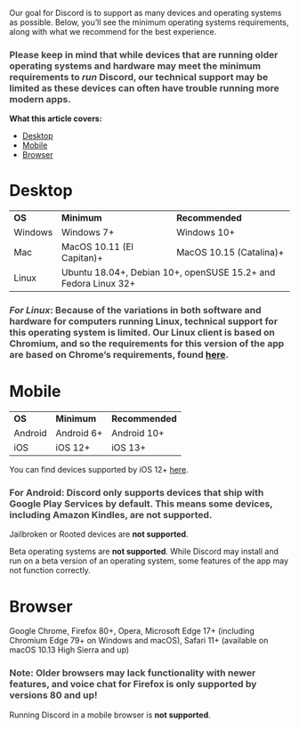 <p id="docs-internal-guid-b0ecfa91-7fff-9d30-f228-185b68d88550">Our goal for Discord is to support as many devices and operating systems as possible. Below, you’ll see the minimum operating systems requirements, along with what we recommend for the best experience.</p>
<h3 id="01H7XMWB5GVZM2R88W55JTC37M">
    <span style="color: #434343;" data-darkreader-inline-color="">Please keep in mind that while devices that are running older operating systems and hardware may meet the minimum requirements to </span><em><span style="color: #434343;" data-darkreader-inline-color="">run</span></em><span style="color: #434343;" data-darkreader-inline-color=""> Discord, our technical support may be limited as these devices can often have trouble running more modern apps.</span>
</h3>
<p><span class="wysiwyg-font-size-large"><strong>What this article covers: </strong></span></p>
<ul>
    <li><a href="#docs-internal-guid-09be9a94-7fff-2c2f-1ad4-48886516463f" target="_self">Desktop</a></li>
    <li><a href="#h_01H30Q0N5QCNK259ATR3BR4A41" target="_self">Mobile</a></li>
    <li><a href="#h_01H30Q0T863H0VTGBN9BY653ZD" target="_self">Browser</a></li>
</ul>
<h1 id="docs-internal-guid-09be9a94-7fff-2c2f-1ad4-48886516463f"><strong>Desktop</strong></h1>
<div>
    <table style="width: 100%;">
        <colgroup>
            <col>
            <col>
            <col>
        </colgroup>
        <tbody>
            <tr>
                <td><strong>OS</strong></td>
                <td><strong>Minimum</strong></td>
                <td><strong>Recommended</strong></td>
            </tr>
            <tr>
                <td>Windows</td>
                <td>Windows 7+</td>
                <td>Windows 10+</td>
            </tr>
            <tr>
                <td>Mac</td>
                <td>MacOS 10.11 (El Capitan)+</td>
                <td>MacOS 10.15 (Catalina)+</td>
            </tr>
            <tr>
                <td>Linux</td>
                <td colspan="2">Ubuntu 18.04+, Debian 10+, openSUSE 15.2+ and Fedora Linux 32+</td>
            </tr>
        </tbody>
    </table>
</div>
<h3 id="01H7XMWB5HBM563XSP4EFVRNE1">
    <strong><em><span style="color: #434343;" data-darkreader-inline-color="">For Linux</span></em></strong><span style="color: #434343;" data-darkreader-inline-color="">: Because of the variations in both software and hardware for computers running Linux, technical support for this operating system is limited. Our Linux client is based on Chromium, and so the requirements for this version of the app are based on Chrome’s requirements, found </span><a href="https://support.google.com/chrome/a/answer/7100626?hl=en" target="_blank" rel="noopener noreferrer">here</a><span style="color: #434343;" data-darkreader-inline-color="">.</span>
</h3>
<h1 id="h_01H30Q0N5QCNK259ATR3BR4A41"><strong>Mobile</strong></h1>
<div>
    <table style="width: 100%;">
        <colgroup>
            <col>
            <col>
            <col>
        </colgroup>
        <tbody>
            <tr>
                <td><strong>OS</strong></td>
                <td><strong>Minimum</strong></td>
                <td><strong>Recommended</strong></td>
            </tr>
            <tr>
                <td>Android</td>
                <td>Android 6+</td>
                <td>Android 10+</td>
            </tr>
            <tr>
                <td>iOS</td>
                <td>iOS 12+</td>
                <td>iOS 13+</td>
            </tr>
        </tbody>
    </table>
</div>
<p>You can find devices supported by iOS 12+ <a href="https://support.apple.com/en-au/guide/iphone/iphe3fa5df43/12.0/ios/12.0" target="_blank" rel="noopener noreferrer">here</a>.</p>
<h3 id="01H7XMWB5HZK7MCB3CDX46Q69Y"><span style="color: #434343;" data-darkreader-inline-color="">For Android: Discord only supports devices that ship with Google Play Services by default. This means some devices, including Amazon Kindles, are not supported.</span></h3>
<p>Jailbroken or Rooted devices are <strong>not supported</strong>. </p>
<p id="docs-internal-guid-d73153cf-7fff-d004-57fc-5c487ddc9887">Beta operating systems are <strong>not supported</strong>. While Discord may install and run on a beta version of an operating system, <span id="docs-internal-guid-0f046720-7fff-33c6-8d14-f0ffc02eaeff">some features of the app may not function correctly</span>.</p>
<h1 id="h_01H30Q0T863H0VTGBN9BY653ZD"><strong>Browser</strong></h1>
<p>Google Chrome, Firefox 80+, Opera, Microsoft Edge 17+ (including Chromium Edge 79+ on Windows and macOS), Safari 11+ (available on macOS 10.13 High Sierra and up)</p>
<h3 id="01H7XMWB5H11V9R0437YRZBTTS"><span style="color: #434343;" data-darkreader-inline-color="">Note: Older browsers may lack functionality with newer features, and voice chat for Firefox is only supported by versions 80 and up!</span></h3>
<p>Running Discord in a mobile browser is <strong>not supported</strong>.</p>